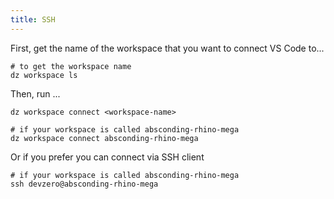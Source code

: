 ```yaml
---
title: SSH
---
```

First, get the name of the workspace that you want to connect VS Code to...

```
# to get the workspace name
dz workspace ls
```

Then, run ...

```
dz workspace connect <workspace-name>

# if your workspace is called absconding-rhino-mega
dz workspace connect absconding-rhino-mega
```

Or if you prefer you can connect via SSH client

```
# if your workspace is called absconding-rhino-mega
ssh devzero@absconding-rhino-mega
```
